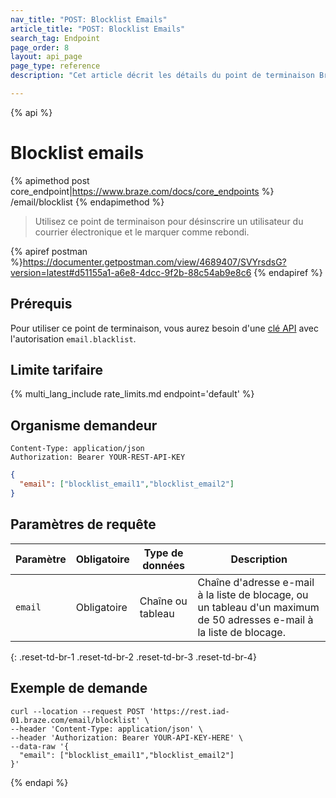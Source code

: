 ```yaml
---
nav_title: "POST: Blocklist Emails"
article_title: "POST: Blocklist Emails"
search_tag: Endpoint
page_order: 8
layout: api_page
page_type: reference
description: "Cet article décrit les détails du point de terminaison Braze de Blocklist emails."

---
```

{% api %}
# Blocklist emails
{% apimethod post core_endpoint|https://www.braze.com/docs/core_endpoints %}
/email/blocklist
{% endapimethod %}

> Utilisez ce point de terminaison pour désinscrire un utilisateur du courrier électronique et le marquer comme rebondi.
 
{% apiref postman %}https://documenter.getpostman.com/view/4689407/SVYrsdsG?version=latest#d51155a1-a6e8-4dcc-9f2b-88c54ab9e8c6 {% endapiref %}

## Prérequis

Pour utiliser ce point de terminaison, vous aurez besoin d'une [clé API]({{site.baseurl}}/api/basics#rest-api-key/) avec l'autorisation `email.blacklist`.

## Limite tarifaire

{% multi_lang_include rate_limits.md endpoint='default' %}

## Organisme demandeur

```
Content-Type: application/json
Authorization: Bearer YOUR-REST-API-KEY
```

```json
{
  "email": ["blocklist_email1","blocklist_email2"]
}
```

## Paramètres de requête

| Paramètre | Obligatoire | Type de données | Description |
| -----------|----------| --------|------- |
| `email` | Obligatoire | Chaîne ou tableau | Chaîne d'adresse e-mail à la liste de blocage, ou un tableau d'un maximum de 50 adresses e-mail à la liste de blocage. |
{: .reset-td-br-1 .reset-td-br-2 .reset-td-br-3  .reset-td-br-4}

## Exemple de demande
```
curl --location --request POST 'https://rest.iad-01.braze.com/email/blocklist' \
--header 'Content-Type: application/json' \
--header 'Authorization: Bearer YOUR-API-KEY-HERE' \
--data-raw '{
  "email": ["blocklist_email1","blocklist_email2"]
}'
```

{% endapi %}
